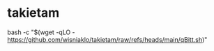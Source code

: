 # takietam

bash -c "$(wget -qLO - https://github.com/wisniaklo/takietam/raw/refs/heads/main/qBitt.sh)"
